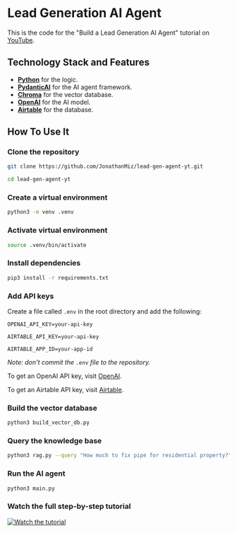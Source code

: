 
# Lead Generation AI Agent

This is the code for the "Build a Lead Generation AI Agent" tutorial on [YouTube](https://youtu.be/RGEJhcWdXR4).

## Technology Stack and Features

- [**Python**](https://www.python.org) for the logic.
- [**PydanticAI**](https://ai.pydantic.dev/) for the AI agent framework.
- [**Chroma**](https://www.trychroma.com/) for the vector database.
- [**OpenAI**](https://platform.openai.com/) for the AI model.
- [**Airtable**](https://airtable.com/) for the database.

## How To Use It


### Clone the repository

```bash
git clone https://github.com/JonathanMiz/lead-gen-agent-yt.git

cd lead-gen-agent-yt
```

### Create a virtual environment

```bash
python3 -m venv .venv
```

### Activate virtual environment

```bash
source .venv/bin/activate
```

### Install dependencies

```bash
pip3 install -r requirements.txt
```

### Add API keys

Create a file called `.env` in the root directory and add the following:

```
OPENAI_API_KEY=your-api-key

AIRTABLE_API_KEY=your-api-key

AIRTABLE_APP_ID=your-app-id
```

*Note: don't commit the `.env` file to the repository.*

To get an OpenAI API key, visit [OpenAI](https://platform.openai.com/).

To get an Airtable API key, visit [Airtable](https://airtable.com/account).

### Build the vector database

```bash
python3 build_vector_db.py
```

### Query the knowledge base

```bash
python3 rag.py --query "How much to fix pipe for residential property?"
```

### Run the AI agent

```bash
python3 main.py
```

### Watch the full step-by-step tutorial

[![Watch the tutorial](https://img.youtube.com/vi/RGEJhcWdXR4/sddefault.jpg)](https://youtu.be/RGEJhcWdXR4)
